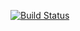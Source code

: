 [![Build Status](https://travis-ci.org/evgeniychernyshev/remaining-distance.svg?branch=master)](https://travis-ci.org/evgeniychernyshev/remaining-distance)